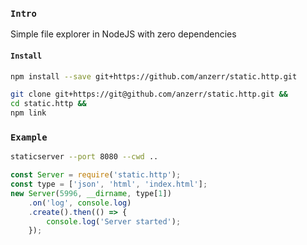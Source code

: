 
### `Intro`
Simple file explorer in NodeJS with zero dependencies

#### `Install`
``` bash
npm install --save git+https://github.com/anzerr/static.http.git
```

``` bash
git clone git+https://git@github.com/anzerr/static.http.git &&
cd static.http &&
npm link
```

### `Example`
``` bash
staticserver --port 8080 --cwd ..
```

``` javascript
const Server = require('static.http');
const type = ['json', 'html', 'index.html'];
new Server(5996, __dirname, type[1])
	.on('log', console.log)
	.create().then(() => {
		console.log('Server started');
	});
```